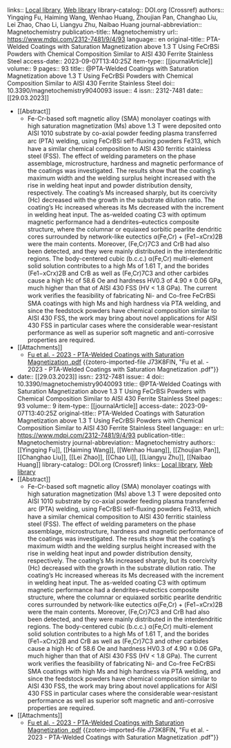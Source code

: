 links:: [Local library](zotero://select/library/items/F652G2XX), [Web library](https://www.zotero.org/users/9628799/items/F652G2XX)
library-catalog:: DOI.org (Crossref)
authors:: Yingqing Fu, Haiming Wang, Wenhao Huang, Zhoujian Pan, Changhao Liu, Lei Zhao, Chao Li, Liangyu Zhu, Naibao Huang
journal-abbreviation:: Magnetochemistry
publication-title:: Magnetochemistry
url:: https://www.mdpi.com/2312-7481/9/4/93
language:: en
original-title:: PTA-Welded Coatings with Saturation Magnetization above 1.3 T Using FeCrBSi Powders with Chemical Composition Similar to AISI 430 Ferrite Stainless Steel
access-date:: 2023-09-07T13:40:25Z
item-type:: [[journalArticle]]
volume:: 9
pages:: 93
title:: @PTA-Welded Coatings with Saturation Magnetization above 1.3 T Using FeCrBSi Powders with Chemical Composition Similar to AISI 430 Ferrite Stainless Steel
doi:: 10.3390/magnetochemistry9040093
issue:: 4
issn:: 2312-7481
date:: [[29.03.2023]]

- [[Abstract]]
	- Fe-Cr-based soft magnetic alloy (SMA) monolayer coatings with high saturation magnetization (Ms) above 1.3 T were deposited onto AISI 1010 substrate by co-axial powder feeding plasma transferred arc (PTA) welding, using FeCrBSi self-ﬂuxing powders Fe313, which have a similar chemical composition to AISI 430 ferritic stainless steel (FSS). The effect of welding parameters on the phase assemblage, microstructure, hardness and magnetic performance of the coatings was investigated. The results show that the coating’s maximum width and the welding surplus height increased with the rise in welding heat input and powder distribution density, respectively. The coating’s Ms increased sharply, but its coercivity (Hc) decreased with the growth in the substrate dilution ratio. The coating’s Hc increased whereas its Ms decreased with the increment in welding heat input. The as-welded coating C3 with optimum magnetic performance had a dendrites–eutectics composite structure, where the columnar or equiaxed sorbitic pearlite dendritic cores surrounded by network-like eutectics α(Fe,Cr) + (Fe1−xCrx)2B were the main contents. Moreover, (Fe,Cr)7C3 and CrB had also been detected, and they were mainly distributed in the interdendritic regions. The body-centered cubic (b.c.c.) α(Fe,Cr) multi-element solid solution contributes to a high Ms of 1.61 T, and the borides (Fe1−xCrx)2B and CrB as well as (Fe,Cr)7C3 and other carbides cause a high Hc of 58.6 Oe and hardness HV0.3 of 4.90 ± 0.06 GPa, much higher than that of AISI 430 FSS (HV < 1.8 GPa). The current work veriﬁes the feasibility of fabricating Ni- and Co-free FeCrBSi SMA coatings with high Ms and high hardness via PTA welding, and since the feedstock powders have chemical composition similar to AISI 430 FSS, the work may bring about novel applications for AISI 430 FSS in particular cases where the considerable wear-resistant performance as well as superior soft magnetic and anti-corrosive properties are required.
- [[Attachments]]
	- [Fu et al. - 2023 - PTA-Welded Coatings with Saturation Magnetization .pdf](zotero://select/library/items/J73K8FIN) {{zotero-imported-file J73K8FIN, "Fu et al. - 2023 - PTA-Welded Coatings with Saturation Magnetization .pdf"}}
- date:: [[29.03.2023]]
  issn:: 2312-7481
  issue:: 4
  doi:: 10.3390/magnetochemistry9040093
  title:: @PTA-Welded Coatings with Saturation Magnetization above 1.3 T Using FeCrBSi Powders with Chemical Composition Similar to AISI 430 Ferrite Stainless Steel
  pages:: 93
  volume:: 9
  item-type:: [[journalArticle]]
  access-date:: 2023-09-07T13:40:25Z
  original-title:: PTA-Welded Coatings with Saturation Magnetization above 1.3 T Using FeCrBSi Powders with Chemical Composition Similar to AISI 430 Ferrite Stainless Steel
  language:: en
  url:: https://www.mdpi.com/2312-7481/9/4/93
  publication-title:: Magnetochemistry
  journal-abbreviation:: Magnetochemistry
  authors:: [[Yingqing Fu]], [[Haiming Wang]], [[Wenhao Huang]], [[Zhoujian Pan]], [[Changhao Liu]], [[Lei Zhao]], [[Chao Li]], [[Liangyu Zhu]], [[Naibao Huang]]
  library-catalog:: DOI.org (Crossref)
  links:: [Local library](zotero://select/library/items/F652G2XX), [Web library](https://www.zotero.org/users/9628799/items/F652G2XX)
- [[Abstract]]
	- Fe-Cr-based soft magnetic alloy (SMA) monolayer coatings with high saturation magnetization (Ms) above 1.3 T were deposited onto AISI 1010 substrate by co-axial powder feeding plasma transferred arc (PTA) welding, using FeCrBSi self-ﬂuxing powders Fe313, which have a similar chemical composition to AISI 430 ferritic stainless steel (FSS). The effect of welding parameters on the phase assemblage, microstructure, hardness and magnetic performance of the coatings was investigated. The results show that the coating’s maximum width and the welding surplus height increased with the rise in welding heat input and powder distribution density, respectively. The coating’s Ms increased sharply, but its coercivity (Hc) decreased with the growth in the substrate dilution ratio. The coating’s Hc increased whereas its Ms decreased with the increment in welding heat input. The as-welded coating C3 with optimum magnetic performance had a dendrites–eutectics composite structure, where the columnar or equiaxed sorbitic pearlite dendritic cores surrounded by network-like eutectics α(Fe,Cr) + (Fe1−xCrx)2B were the main contents. Moreover, (Fe,Cr)7C3 and CrB had also been detected, and they were mainly distributed in the interdendritic regions. The body-centered cubic (b.c.c.) α(Fe,Cr) multi-element solid solution contributes to a high Ms of 1.61 T, and the borides (Fe1−xCrx)2B and CrB as well as (Fe,Cr)7C3 and other carbides cause a high Hc of 58.6 Oe and hardness HV0.3 of 4.90 ± 0.06 GPa, much higher than that of AISI 430 FSS (HV < 1.8 GPa). The current work veriﬁes the feasibility of fabricating Ni- and Co-free FeCrBSi SMA coatings with high Ms and high hardness via PTA welding, and since the feedstock powders have chemical composition similar to AISI 430 FSS, the work may bring about novel applications for AISI 430 FSS in particular cases where the considerable wear-resistant performance as well as superior soft magnetic and anti-corrosive properties are required.
- [[Attachments]]
	- [Fu et al. - 2023 - PTA-Welded Coatings with Saturation Magnetization .pdf](zotero://select/library/items/J73K8FIN) {{zotero-imported-file J73K8FIN, "Fu et al. - 2023 - PTA-Welded Coatings with Saturation Magnetization .pdf"}}